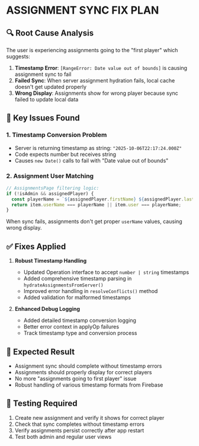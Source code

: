 # ASSIGNMENT SYNC FIX PLAN

## 🔍 **Root Cause Analysis**

The user is experiencing assignments going to the "first player" which suggests:

1. **Timestamp Error**: `[RangeError: Date value out of bounds]` is causing assignment sync to fail
2. **Failed Sync**: When server assignment hydration fails, local cache doesn't get updated properly  
3. **Wrong Display**: Assignments show for wrong player because sync failed to update local data

## 🎯 **Key Issues Found**

### 1. Timestamp Conversion Problem
- Server is returning timestamp as string: `"2025-10-06T22:17:24.000Z"`
- Code expects number but receives string
- Causes `new Date()` calls to fail with "Date value out of bounds"

### 2. Assignment User Matching
```typescript
// AssignmentsPage filtering logic:
if (!isAdmin && assignedPlayer) {
  const playerName = `${assignedPlayer.firstName} ${assignedPlayer.lastName}`;
  return item.userName === playerName || item.user === playerName;
}
```

When sync fails, assignments don't get proper `userName` values, causing wrong display.

## ✅ **Fixes Applied**

1. **Robust Timestamp Handling**
   - Updated Operation interface to accept `number | string` timestamps
   - Added comprehensive timestamp parsing in `hydrateAssignmentsFromServer()`
   - Improved error handling in `resolveConflicts()` method
   - Added validation for malformed timestamps

2. **Enhanced Debug Logging**
   - Added detailed timestamp conversion logging
   - Better error context in applyOp failures
   - Track timestamp type and conversion process

## 🚀 **Expected Result**

- Assignment sync should complete without timestamp errors
- Assignments should properly display for correct players
- No more "assignments going to first player" issue
- Robust handling of various timestamp formats from Firebase

## 🧪 **Testing Required**

1. Create new assignment and verify it shows for correct player
2. Check that sync completes without timestamp errors
3. Verify assignments persist correctly after app restart
4. Test both admin and regular user views
